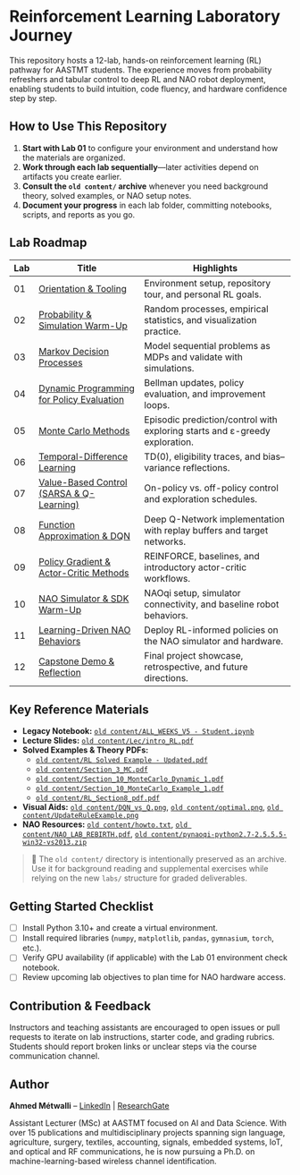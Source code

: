 # Reinforcement Learning Laboratory Journey

This repository hosts a 12-lab, hands-on reinforcement learning (RL) pathway for AASTMT students. The experience moves from probability refreshers and tabular control to deep RL and NAO robot deployment, enabling students to build intuition, code fluency, and hardware confidence step by step.

## How to Use This Repository
1. **Start with Lab 01** to configure your environment and understand how the materials are organized.
2. **Work through each lab sequentially**—later activities depend on artifacts you create earlier.
3. **Consult the `old content/` archive** whenever you need background theory, solved examples, or NAO setup notes.
4. **Document your progress** in each lab folder, committing notebooks, scripts, and reports as you go.

## Lab Roadmap
| Lab | Title | Highlights |
| --- | --- | --- |
| 01 | [Orientation & Tooling](labs/lab01/README.md) | Environment setup, repository tour, and personal RL goals. |
| 02 | [Probability & Simulation Warm-Up](labs/lab02/README.md) | Random processes, empirical statistics, and visualization practice. |
| 03 | [Markov Decision Processes](labs/lab03/README.md) | Model sequential problems as MDPs and validate with simulations. |
| 04 | [Dynamic Programming for Policy Evaluation](labs/lab04/README.md) | Bellman updates, policy evaluation, and improvement loops. |
| 05 | [Monte Carlo Methods](labs/lab05/README.md) | Episodic prediction/control with exploring starts and ε-greedy exploration. |
| 06 | [Temporal-Difference Learning](labs/lab06/README.md) | TD(0), eligibility traces, and bias–variance reflections. |
| 07 | [Value-Based Control (SARSA & Q-Learning)](labs/lab07/README.md) | On-policy vs. off-policy control and exploration schedules. |
| 08 | [Function Approximation & DQN](labs/lab08/README.md) | Deep Q-Network implementation with replay buffers and target networks. |
| 09 | [Policy Gradient & Actor-Critic Methods](labs/lab09/README.md) | REINFORCE, baselines, and introductory actor-critic workflows. |
| 10 | [NAO Simulator & SDK Warm-Up](labs/lab10/README.md) | NAOqi setup, simulator connectivity, and baseline robot behaviors. |
| 11 | [Learning-Driven NAO Behaviors](labs/lab11/README.md) | Deploy RL-informed policies on the NAO simulator and hardware. |
| 12 | [Capstone Demo & Reflection](labs/lab12/README.md) | Final project showcase, retrospective, and future directions. |

## Key Reference Materials
- **Legacy Notebook:** [`old content/ALL_WEEKS_V5 - Student.ipynb`](old%20content/ALL_WEEKS_V5%20-%20Student.ipynb)
- **Lecture Slides:** [`old content/Lec/intro_RL.pdf`](old%20content/Lec/intro_RL.pdf)
- **Solved Examples & Theory PDFs:**
  - [`old content/RL Solved Example - Updated.pdf`](old%20content/RL%20Solved%20Example%20-%20Updated.pdf)
  - [`old content/Section_3_MC.pdf`](old%20content/Section_3_MC.pdf)
  - [`old content/Section_10_MonteCarlo_Dynamic_1.pdf`](old%20content/Section_10_MonteCarlo_Dynamic_1.pdf)
  - [`old content/Section_10_MonteCarlo_Example_1.pdf`](old%20content/Section_10_MonteCarlo_Example_1.pdf)
  - [`old content/RL_Section8_pdf.pdf`](old%20content/RL_Section8_pdf.pdf)
- **Visual Aids:** [`old content/DQN_vs_Q.png`](old%20content/DQN_vs_Q.png), [`old content/optimal.png`](old%20content/optimal.png), [`old content/UpdateRuleExample.png`](old%20content/UpdateRuleExample.png)
- **NAO Resources:** [`old content/howto.txt`](old%20content/howto.txt), [`old content/NAO_LAB_REBIRTH.pdf`](old%20content/NAO_LAB_REBIRTH.pdf), [`old content/pynaoqi-python2.7-2.5.5.5-win32-vs2013.zip`](old%20content/pynaoqi-python2.7-2.5.5.5-win32-vs2013.zip)

> 📁 The `old content/` directory is intentionally preserved as an archive. Use it for background reading and supplemental exercises while relying on the new `labs/` structure for graded deliverables.

## Getting Started Checklist
- [ ] Install Python 3.10+ and create a virtual environment.
- [ ] Install required libraries (`numpy`, `matplotlib`, `pandas`, `gymnasium`, `torch`, etc.).
- [ ] Verify GPU availability (if applicable) with the Lab 01 environment check notebook.
- [ ] Review upcoming lab objectives to plan time for NAO hardware access.

## Contribution & Feedback
Instructors and teaching assistants are encouraged to open issues or pull requests to iterate on lab instructions, starter code, and grading rubrics. Students should report broken links or unclear steps via the course communication channel.

## Author

**Ahmed Métwalli** – [LinkedIn](https://www.linkedin.com/in/ahmed-m%C3%A9twalli/) | [ResearchGate](https://www.researchgate.net/profile/Ahmed-Metwalli)

Assistant Lecturer (MSc) at AASTMT focused on AI and Data Science. With over 15 publications and multidisciplinary projects spanning sign language, agriculture, surgery, textiles, accounting, signals, embedded systems, IoT, and optical and RF communications, he is now pursuing a Ph.D. on machine-learning-based wireless channel identification.
